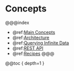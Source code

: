 # Concepts 

@@@index
* @ref:[Main Concepts](core-concepts.md)
* @ref:[Architecture](architecture.md)
* @ref:[Querying Infinite Data](querying-infinite-data.md)
* @ref:[REST API](rest-api.md)
* @ref:[Recipes](about-recipes.md)
@@@

@@toc { depth=1 }

